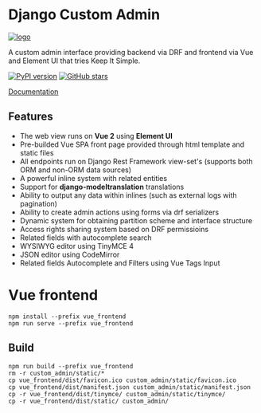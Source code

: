 # Django Custom Admin


[![logo](https://raw.githubusercontent.com/greyli/flask-share/master/images/demo.png)](https://innova-group-llc.github.io/custom_admin_docs/)

A custom admin interface providing backend via DRF and frontend via Vue and Element UI that tries Keep It Simple.

[![PyPI version](https://badge.fury.io/py/django-customvueadmin.svg)](https://pypi.org/project/django-customvueadmin/)
[![GitHub stars](https://img.shields.io/github/stars/Innova-Group-LLC/custom_admin)](https://github.com/Innova-Group-LLC/custom_admin)

[Documentation](https://innova-group-llc.github.io/custom_admin_docs/)

## Features

- The web view runs on **Vue 2** using **Element UI**
- Pre-builded Vue SPA front page provided through html template and static files
- All endpoints run on Django Rest Framework view-set's (supports both ORM and non-ORM data sources)
- A powerful inline system with related entities
- Support for **django-modeltranslation** translations
- Ability to output any data within inlines (such as external logs with pagination)
- Ability to create admin actions using forms via drf serializers
- Dynamic system for obtaining partition scheme and interface structure
- Access rights sharing system based on DRF permissioins
- Related fields with autocomplete search
- WYSIWYG editor using TinyMCE 4
- JSON editor using CodeMirror
- Related fields Autocomplete and Filters using Vue Tags Input

# Vue frontend

```
npm install --prefix vue_frontend
npm run serve --prefix vue_frontend
```

## Build
```
npm run build --prefix vue_frontend
rm -r custom_admin/static/*
cp vue_frontend/dist/favicon.ico custom_admin/static/favicon.ico
cp vue_frontend/dist/manifest.json custom_admin/static/manifest.json
cp -r vue_frontend/dist/tinymce/ custom_admin/static/tinymce/
cp -r vue_frontend/dist/static/ custom_admin/
```

